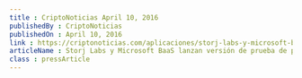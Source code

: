 ```yaml
---
title : CriptoNoticias April 10, 2016
publishedBy : CriptoNoticias
publishedOn : April 10, 2016
link : https://criptonoticias.com/aplicaciones/storj-labs-y-microsoft-baas-lanzan-version-de-prueba-de-plataforma-de-almacenamiento-descentralizado/
articleName : Storj Labs y Microsoft BaaS lanzan versión de prueba de plataforma de almacenamiento descentralizado
class : pressArticle
---
```

